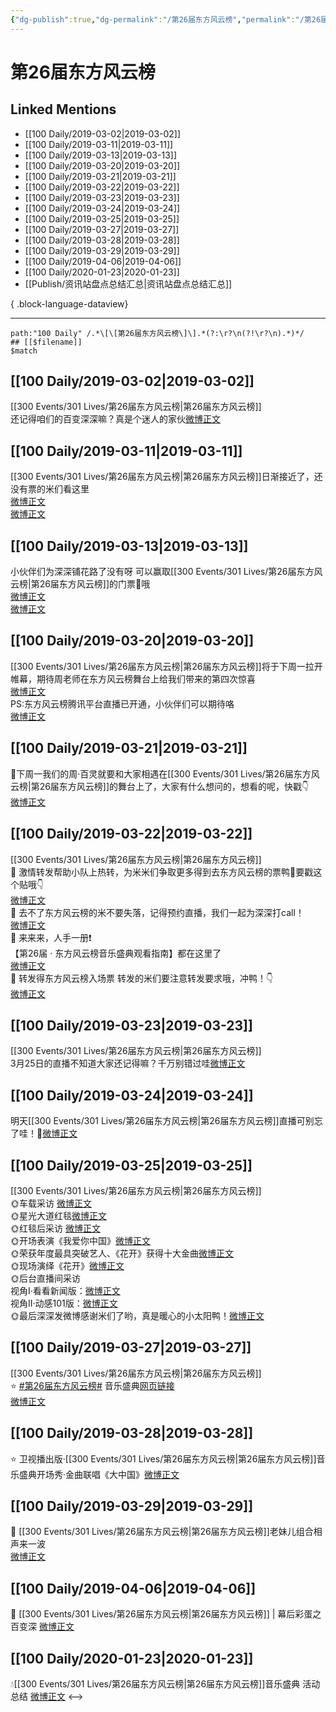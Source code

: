 ```yaml
---
{"dg-publish":true,"dg-permalink":"/第26届东方风云榜","permalink":"/第26届东方风云榜/","created":"2022-12-22T14:49:44.000+08:00","updated":"2023-04-10T16:29:10.000+08:00"}
---
```


# 第26届东方风云榜

## Linked Mentions
- [[100 Daily/2019-03-02\|2019-03-02]]
- [[100 Daily/2019-03-11\|2019-03-11]]
- [[100 Daily/2019-03-13\|2019-03-13]]
- [[100 Daily/2019-03-20\|2019-03-20]]
- [[100 Daily/2019-03-21\|2019-03-21]]
- [[100 Daily/2019-03-22\|2019-03-22]]
- [[100 Daily/2019-03-23\|2019-03-23]]
- [[100 Daily/2019-03-24\|2019-03-24]]
- [[100 Daily/2019-03-25\|2019-03-25]]
- [[100 Daily/2019-03-27\|2019-03-27]]
- [[100 Daily/2019-03-28\|2019-03-28]]
- [[100 Daily/2019-03-29\|2019-03-29]]
- [[100 Daily/2019-04-06\|2019-04-06]]
- [[100 Daily/2020-01-23\|2020-01-23]]
- [[Publish/资讯站盘点总结汇总\|资讯站盘点总结汇总]]

{ .block-language-dataview}

---

```expander
path:"100 Daily" /.*\[\[第26届东方风云榜\]\].*(?:\r?\n(?!\r?\n).*)*/
## [[$filename]]
$match
```
## [[100 Daily/2019-03-02\|2019-03-02]]
[[300 Events/301 Lives/第26届东方风云榜\|第26届东方风云榜]]  
还记得咱们的百变深深嘛？真是个迷人的家伙[微博正文](https://m.weibo.cn/6466290670/4345427044761461)
## [[100 Daily/2019-03-11\|2019-03-11]]
[[300 Events/301 Lives/第26届东方风云榜\|第26届东方风云榜]]日渐接近了，还没有票的米们看这里  
[微博正文](https://m.weibo.cn/6466290670/4348607660458266)  
[微博正文](https://m.weibo.cn/6466290670/4348764157908878)
## [[100 Daily/2019-03-13\|2019-03-13]]
小伙伴们为深深铺花路了没有呀 可以赢取[[300 Events/301 Lives/第26届东方风云榜\|第26届东方风云榜]]的门票🎫哦  
[微博正文](https://m.weibo.cn/6466290670/4349412283040328)  
[微博正文](https://m.weibo.cn/6466290670/4349401705159558)

## [[100 Daily/2019-03-20\|2019-03-20]]
[[300 Events/301 Lives/第26届东方风云榜\|第26届东方风云榜]]将于下周一拉开帷幕，期待周老师在东方风云榜舞台上给我们带来的第四次惊喜  
[微博正文](https://m.weibo.cn/6466290670/4352027528022055)  
PS:东方风云榜腾讯平台直播已开通，小伙伴们可以期待咯  
[微博正文](https://m.weibo.cn/6466290670/4351907130498317)

## [[100 Daily/2019-03-21\|2019-03-21]]
📢下周一我们的周·百灵就要和大家相遇在[[300 Events/301 Lives/第26届东方风云榜\|第26届东方风云榜]]的舞台上了，大家有什么想问的，想看的呢，快戳👇  
[微博正文](https://m.weibo.cn/6466290670/4352403790673301)
## [[100 Daily/2019-03-22\|2019-03-22]]
[[300 Events/301 Lives/第26届东方风云榜\|第26届东方风云榜]]  
🔔 激情转发帮助小队上热转，为米米们争取更多得到去东方风云榜的票鸭💪要戳这个贴哦👇  
[微博正文](https://m.weibo.cn/5516625428/4352593759206258)  
🔔 去不了东方风云榜的米不要失落，记得预约直播，我们一起为深深打call！  
[微博正文](https://m.weibo.cn/6466290670/4352604626748813)  
🔔 来来来，人手一册❗  
【第26届 · 东方风云榜音乐盛典观看指南】都在这里了  
[微博正文](https://m.weibo.cn/6466290670/4352657839901123)  
🔔 转发得东方风云榜入场票 转发的米们要注意转发要求哦，冲鸭！👇  
[微博正文](https://m.weibo.cn/6466290670/4352675405203107)
## [[100 Daily/2019-03-23\|2019-03-23]]
[[300 Events/301 Lives/第26届东方风云榜\|第26届东方风云榜]]  
3月25日的直播不知道大家还记得嘛？千万别错过哇[微博正文](https://m.weibo.cn/6466290670/4353070257700293)

## [[100 Daily/2019-03-24\|2019-03-24]]
明天[[300 Events/301 Lives/第26届东方风云榜\|第26届东方风云榜]]直播可别忘了哇！🐰[微博正文](https://m.weibo.cn/6466290670/4353070257700293)

## [[100 Daily/2019-03-25\|2019-03-25]]
[[300 Events/301 Lives/第26届东方风云榜\|第26届东方风云榜]]  
🌞车载采访 [微博正文](https://m.weibo.cn/6466290670/4353755287364770)  
🌞星光大道红毯[微博正文](https://m.weibo.cn/6466290670/4353756583379618)  
🌞红毯后采访 [微博正文](https://m.weibo.cn/6466290670/4353777265784213)  
🌞开场表演《我爱你中国》[微博正文](https://m.weibo.cn/6466290670/4353818139193301)  
🌞荣获年度最具突破艺人、《花开》获得十大金曲[微博正文](https://m.weibo.cn/6466290670/4353870811541101)  
🌞现场演绎《花开》[微博正文](https://m.weibo.cn/6466290670/4353843448012780)  
🌞后台直播间采访  
视角Ⅰ·看看新闻版：[微博正文](https://m.weibo.cn/6466290670/4353879208521789)  
视角Ⅱ·动感101版：[微博正文](https://m.weibo.cn/6466290670/4353851148288669)  
🌞最后深深发微博感谢米们了哟，真是暖心的小太阳鸭！[微博正文](https://m.weibo.cn/6466290670/4353860614781423)
## [[100 Daily/2019-03-27\|2019-03-27]]
[[300 Events/301 Lives/第26届东方风云榜\|第26届东方风云榜]]  
⭐ [#第26届东方风云榜#](https://s.weibo.com/weibo?q=%23%E7%AC%AC26%E5%B1%8A%E4%B8%9C%E6%96%B9%E9%A3%8E%E4%BA%91%E6%A6%9C%23) 音乐盛典[网页链接](https://t.cn/EJlrVWT)  
[微博正文](https://m.weibo.cn/6466290670/4354570375671549)

## [[100 Daily/2019-03-28\|2019-03-28]]
⭐ 卫视播出版·[[300 Events/301 Lives/第26届东方风云榜\|第26届东方风云榜]]音乐盛典开场秀·金曲联唱《大中国》[微博正文](https://weibo.com/6466290670/Hn3moFMP2)

## [[100 Daily/2019-03-29\|2019-03-29]]
🌟 [[300 Events/301 Lives/第26届东方风云榜\|第26届东方风云榜]]老妹儿组合相声来一波  
[微博正文](https://m.weibo.cn/6466290670/4355235910435106)
## [[100 Daily/2019-04-06\|2019-04-06]]
🎵 [[300 Events/301 Lives/第26届东方风云榜\|第26届东方风云榜]] | 幕后彩蛋之百变深
[微博正文](https://m.weibo.cn/6466290670/4358168505272359)

## [[100 Daily/2020-01-23\|2020-01-23]]
💧[[300 Events/301 Lives/第26届东方风云榜\|第26届东方风云榜]]音乐盛典 活动总结 [微博正文](https://m.weibo.cn/6466290670/4463911157729228)
<-->